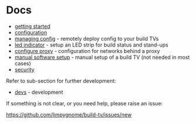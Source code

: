 # Docs

- [getting started](getting-started.md)
- [configuration](config/README.md)
- [managing config](managing-config.md) - remotely deploy config to your build TVs
- [led indicator](led-indicator.md) - setup an LED strip for build status and stand-ups
- [configure proxy](configure-proxy.md) - configuration for networks behind a proxy
- [manual software setup](manual-software-setup.md) - manual setup of a build TV (not needed in most cases)
- [security](security.md)

Refer to sub-section for further development:
- [devs](dev/README.md) - development


If something is not clear, or you need help, please raise an issue:

<https://github.com/limpygnome/build-tv/issues/new>
